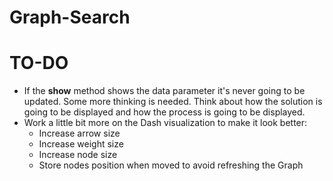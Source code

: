 # Graph-Search

# TO-DO
- If the **show** method shows the data parameter it's never going to be updated. Some more thinking is needed. Think about how the solution is going to be displayed and how the process is going to be displayed.
- Work a little bit more on the Dash visualization to make it look better:
  - Increase arrow size
  - Increase weight size
  - Increase node size
  - Store nodes position when moved to avoid refreshing the Graph